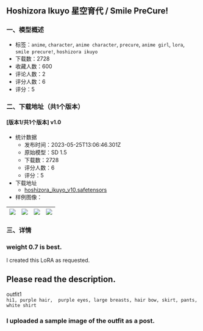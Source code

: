 ## Hoshizora Ikuyo 星空育代 / Smile PreCure!
### 一、模型概述

- 标签：`anime`, `character`, `anime character`, `precure`, `anime girl`, `lora`, `smile precure!`, `hoshizora ikuyo`
- 下载数：2728
- 收藏人数：600
- 评论人数：2
- 评分人数：6
- 评分：5

### 二、下载地址（共1个版本）

#### [版本1/共1个版本] v1.0

- 统计数据
  - 发布时间：2023-05-25T13:06:46.301Z
  - 原始模型：SD 1.5
  - 下载数：2728
  - 评分人数：6
  - 评分：5
- 下载地址
  - [hoshizora_ikuyo_v10.safetensors](https://civitai.com/api/download/models/80719)
- 样例图像：

| <img src="https://image.civitai.com/xG1nkqKTMzGDvpLrqFT7WA/3863831b-0feb-4e00-be2d-229a78a1d574/width=450/905947.jpeg" /> | <img src="https://image.civitai.com/xG1nkqKTMzGDvpLrqFT7WA/25b4b4d9-3088-4b4f-bbbd-ce321b6b8708/width=450/905950.jpeg" /> | <img src="https://image.civitai.com/xG1nkqKTMzGDvpLrqFT7WA/0a915a57-e977-42b0-a7b8-1c3cd3610fb5/width=450/905953.jpeg" /> | <img src="https://image.civitai.com/xG1nkqKTMzGDvpLrqFT7WA/284f689f-0ce9-493f-a25c-eee7cd4ad54a/width=450/905951.jpeg" /> |
| ---- | ---- | ---- | ---- |


### 三、详情
<h3>weight 0.7 is best.</h3><p></p><p>I created this LoRA as requested.</p><p></p><h2>Please read the description.</h2><p></p><p>outfit1<br /><code>hi1, purple hair,  purple eyes, large breasts, hair bow, skirt, pants, white shirt</code></p><p></p><h3>I uploaded a sample image of the outfit as a post.</h3>